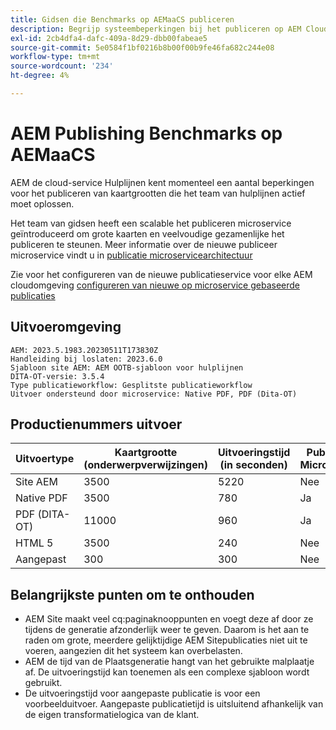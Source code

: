 ```yaml
---
title: Gidsen die Benchmarks op AEMaaCS publiceren
description: Begrijp systeembeperkingen bij het publiceren op AEM Cloud.
exl-id: 2cb4dfa4-dafc-409a-8d29-dbb00fabeae5
source-git-commit: 5e0584f1bf0216b8b00f00b9fe46fa682c244e08
workflow-type: tm+mt
source-wordcount: '234'
ht-degree: 4%

---
```


# AEM Publishing Benchmarks op AEMaaCS

AEM de cloud-service Hulplijnen kent momenteel een aantal beperkingen voor het publiceren van kaartgrootten die het team van hulplijnen actief moet oplossen.

Het team van gidsen heeft een scalable het publiceren microservice geïntroduceerd om grote kaarten en veelvoudige gezamenlijke het publiceren te steunen. Meer informatie over de nieuwe publiceer microservice vindt u in [publicatie microservicearchitectuur](publish-microservice-architecture-and-performance.md)

Zie voor het configureren van de nieuwe publicatieservice voor elke AEM cloudomgeving [configureren van nieuwe op microservice gebaseerde publicaties](configure-microservices.md)


## Uitvoeromgeving

    AEM: 2023.5.1983.20230511T173830Z
    Handleiding bij loslaten: 2023.6.0
    Sjabloon site AEM: AEM OOTB-sjabloon voor hulplijnen
    DITA-OT-versie: 3.5.4
    Type publicatieworkflow: Gesplitste publicatieworkflow
    Uitvoer ondersteund door microservice: Native PDF, PDF (Dita-OT)

## Productienummers uitvoer

| Uitvoertype | Kaartgrootte (onderwerpverwijzingen) | Uitvoeringstijd (in seconden) | Publishing Microservice |
|---------------|------------------------------|----------------------------|-----------------------|
| Site AEM | 3500 | 5220 | Nee |
| Native PDF | 3500 | 780 | Ja |
| PDF (DITA-OT) | 11000 | 960 | Ja |
| HTML 5 | 3500 | 240 | Nee |
| Aangepast | 300 | 300 | Nee |

## Belangrijkste punten om te onthouden

- AEM Site maakt veel cq:paginaknooppunten en voegt deze af door ze tijdens de generatie afzonderlijk weer te geven. Daarom is het aan te raden om grote, meerdere gelijktijdige AEM Sitepublicaties niet uit te voeren, aangezien dit het systeem kan overbelasten.
- AEM de tijd van de Plaatsgeneratie hangt van het gebruikte malplaatje af. De uitvoeringstijd kan toenemen als een complexe sjabloon wordt gebruikt.
- De uitvoeringstijd voor aangepaste publicatie is voor een voorbeelduitvoer. Aangepaste publicatietijd is uitsluitend afhankelijk van de eigen transformatielogica van de klant.
